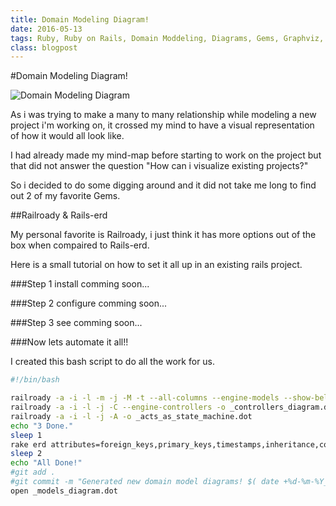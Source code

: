 ```yaml
---
title: Domain Modeling Diagram!
date: 2016-05-13
tags: Ruby, Ruby on Rails, Domain Moddeling, Diagrams, Gems, Graphviz, railroady, rails-erd
class: blogpost
---
```


#Domain Modeling Diagram!

![Domain Modeling Diagram](../images/domain-model-diagram.png "Domain Modeling Diagrams")

As i was trying to make a many to many relationship while modeling a new project i'm working on, it crossed my mind to have a visual representation of how it would all look like.

I had already made my mind-map before starting to work on the project but that did not answer the question "How can i visualize existing projects?"



So i decided to do some digging around and it did not take me long to find out 2 of my favorite Gems.

##Railroady & Rails-erd

My personal favorite is Railroady, i just think it has more options out of the box when compaired to Rails-erd.


Here is a small tutorial on how to set it all up in an existing rails project.

###Step 1
install
comming soon...


###Step 2
configure
comming soon...


###Step 3
see
comming soon...


###Now lets automate it all!!

I created this bash script to do all the work for us.

```bash
#!/bin/bash

railroady -a -i -l -m -j -M -t --all-columns --engine-models --show-belongs_to -o _models_diagram.dot
railroady -a -i -l -j -C --engine-controllers -o _controllers_diagram.dot
railroady -a -i -l -j -A -o _acts_as_state_machine.dot
echo "3 Done."
sleep 1
rake erd attributes=foreign_keys,primary_keys,timestamps,inheritance,content disconnected=true filename=_models_diagram2 filetype=dot indirect=true inheritance=true markup=true notation=bachman orientation=horizontal polymorphism=true sort=true
sleep 2
echo "All Done!"
#git add .
#git commit -m "Generated new domain model diagrams! $( date +%d-%m-%Y__%H:%M:%S )"
open _models_diagram.dot
```
